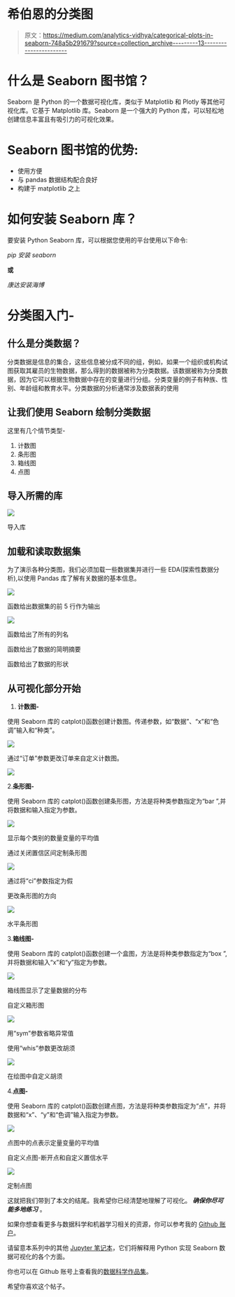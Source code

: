 # 希伯恩的分类图

> 原文：<https://medium.com/analytics-vidhya/categorical-plots-in-seaborn-748a5b291679?source=collection_archive---------13----------------------->

# 什么是 Seaborn 图书馆？

Seaborn 是 Python 的一个数据可视化库，类似于 Matplotlib 和 Plotly 等其他可视化库。它基于 Matplotlib 库。Seaborn 是一个强大的 Python 库，可以轻松地创建信息丰富且有吸引力的可视化效果。

# Seaborn 图书馆的优势:

*   使用方便
*   与 pandas 数据结构配合良好
*   构建于 matplotlib 之上

# 如何安装 Seaborn 库？

要安装 Python Seaborn 库，可以根据您使用的平台使用以下命令:

*pip 安装 seaborn*

**或**

*康达安装海博*

# 分类图入门-

## 什么是分类数据？

分类数据是信息的集合，这些信息被分成不同的组，例如，如果一个组织或机构试图获取其雇员的生物数据，那么得到的数据被称为分类数据。该数据被称为分类数据，因为它可以根据生物数据中存在的变量进行分组。分类变量的例子有种族、性别、年龄组和教育水平。分类数据的分析通常涉及数据表的使用

## 让我们使用 Seaborn 绘制分类数据

这里有几个情节类型-

1.  计数图
2.  条形图
3.  箱线图
4.  点图

## 导入所需的库

![](img/f3bd1a2b5f146cf68cb990e44742a5e6.png)

导入库

## 加载和读取数据集

为了演示各种分类图，我们必须加载一些数据集并进行一些 EDA(探索性数据分析),以使用 Pandas 库了解有关数据的基本信息。

![](img/4eb0677834b8b991fbf637e088e63074.png)

函数给出数据集的前 5 行作为输出

![](img/cce0b20d8229d456197097dd707f66d3.png)

函数给出了所有的列名

函数给出了数据的简明摘要

函数给出了数据的形状

## 从可视化部分开始

1.  **计数图-**

使用 Seaborn 库的 catplot()函数创建计数图。传递参数，如“数据”、“x”和“色调”输入和“种类”。

![](img/68ef02f5b474ea0591127a00052b181f.png)

通过“订单”参数更改订单来自定义计数图。

![](img/513d47db7ff0dbb4f303d7149823fe8e.png)

2.**条形图-**

使用 Seaborn 库的 catplot()函数创建条形图，方法是将种类参数指定为“bar ”,并将数据和输入指定为参数。

![](img/fcd01c053ae6f1e1fc74044b89359996.png)

显示每个类别的数量变量的平均值

通过关闭置信区间定制条形图

![](img/1dae4b8ee31ca726a441b20105359c40.png)

通过将“ci”参数指定为假

更改条形图的方向

![](img/62e8ffc350a98d94cc10c4013e3b392e.png)

水平条形图

3.**箱线图-**

使用 Seaborn 库的 catplot()函数创建一个盒图，方法是将种类参数指定为“box ”,并将数据和输入“x”和“y”指定为参数。

![](img/b24c61d8fa5ac7655fe2c71568b32110.png)

箱线图显示了定量数据的分布

自定义箱形图

![](img/f9679f3b6fe8ab97e982ca6eba218e53.png)

用“sym”参数省略异常值

使用“whis”参数更改胡须

![](img/170ae9e01e648b2789efd501f2db8302.png)

在绘图中自定义胡须

4.**点图-**

使用 Seaborn 库的 catplot()函数创建点图，方法是将种类参数指定为“点”，并将数据和“x”、“y”和“色调”输入指定为参数。

![](img/8288baf9455474e1fa4c11be490b15a2.png)

点图中的点表示定量变量的平均值

自定义点图-断开点和自定义置信水平

![](img/87770964674782e384fb75ff805c973b.png)

定制点图

这就把我们带到了本文的结尾。我希望你已经清楚地理解了可视化。 ***确保你尽可能多地练习*** 。

如果你想查看更多与数据科学和机器学习相关的资源，你可以参考我的 [Github 账户](https://github.com/Ravjot03)。

请留意本系列中的其他 [Jupyter 笔记本](https://github.com/Ravjot03/Data-Visualization-with-Python)，它们将解释用 Python 实现 Seaborn 数据可视化的各个方面。

你也可以在 Github 账号上查看我的[数据科学作品集](https://github.com/Ravjot03/Data-Science-Portfolio)。

希望你喜欢这个帖子。